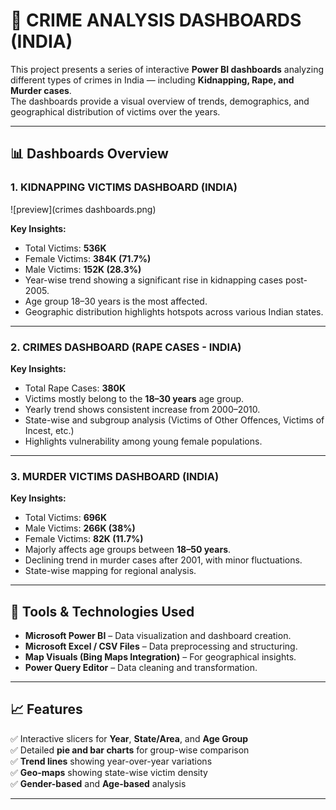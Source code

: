 # 🧭 CRIME ANALYSIS DASHBOARDS (INDIA)

This project presents a series of interactive **Power BI dashboards** analyzing different types of crimes in India — including **Kidnapping, Rape, and Murder cases**.  
The dashboards provide a visual overview of trends, demographics, and geographical distribution of victims over the years.

---

## 📊 Dashboards Overview

### 1. KIDNAPPING VICTIMS DASHBOARD (INDIA)
![preview](crimes dashboards.png)

**Key Insights:**
- Total Victims: **536K**
- Female Victims: **384K (71.7%)**
- Male Victims: **152K (28.3%)**
- Year-wise trend showing a significant rise in kidnapping cases post-2005.
- Age group 18–30 years is the most affected.
- Geographic distribution highlights hotspots across various Indian states.

---

### 2. CRIMES DASHBOARD (RAPE CASES - INDIA)

**Key Insights:**
- Total Rape Cases: **380K**
- Victims mostly belong to the **18–30 years** age group.
- Yearly trend shows consistent increase from 2000–2010.
- State-wise and subgroup analysis (Victims of Other Offences, Victims of Incest, etc.)
- Highlights vulnerability among young female populations.

---

### 3. MURDER VICTIMS DASHBOARD (INDIA)

**Key Insights:**
- Total Victims: **696K**
- Male Victims: **266K (38%)**
- Female Victims: **82K (11.7%)**
- Majorly affects age groups between **18–50 years**.
- Declining trend in murder cases after 2001, with minor fluctuations.
- State-wise mapping for regional analysis.

---

## 🧠 Tools & Technologies Used
- **Microsoft Power BI** – Data visualization and dashboard creation.
- **Microsoft Excel / CSV Files** – Data preprocessing and structuring.
- **Map Visuals (Bing Maps Integration)** – For geographical insights.
- **Power Query Editor** – Data cleaning and transformation.

---

## 📈 Features
✅ Interactive slicers for **Year**, **State/Area**, and **Age Group**  
✅ Detailed **pie and bar charts** for group-wise comparison  
✅ **Trend lines** showing year-over-year variations  
✅ **Geo-maps** showing state-wise victim density  
✅ **Gender-based** and **Age-based** analysis  

---

